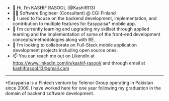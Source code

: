 - 👋 Hi, I’m KASHIF RASOOL (@KashifR13)
- 👨‍💻 Software Engineer (Consultant) @ CGI Finland
- 👀 I used to focuse on the backend development, implementation, and contribution to multiple features for Easypaisa* mobile app.
- 🌱 I’m currently learning and upgrading my skillset through applied learning and the implementation of some of the front-end development concepts/methodologies along with BE.
- 💞️ I’m looking to collaborate on Full-Stack mobile application development projects including open source ones.
- 📫 You can reach me out on LikendIn at https://www.linkedin.com/in/kashif-rasool/ and through email at kashifrasool.13@gmail.com


--------------------------------------------------------------------------------
*Easypaisa is a Fintech venture by Telenor Group operating in Pakistan since 2009. I have worked here for one year following my graduation in the domain of backend software development.

<!---
KashifR13/KashifR13 is a ✨ special ✨ repository because its `README.md` (this file) appears on your GitHub profile.
You can click the Preview link to take a look at your changes.
--->
